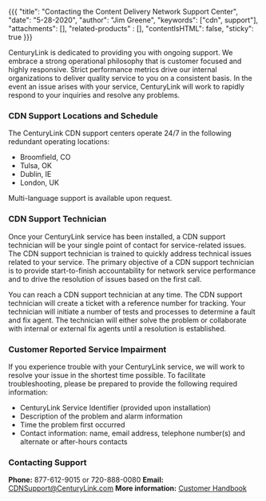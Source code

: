 {{{
  "title": "Contacting the Content Delivery Network Support Center",
  "date": "5-28-2020",
  "author": "Jim Greene",
  "keywords": ["cdn", support"],
  "attachments": [],
  "related-products" : [],
  "contentIsHTML": false,
  "sticky": true
}}}

CenturyLink is dedicated to providing you with ongoing support. We embrace a strong operational philosophy that is customer focused and highly responsive. Strict performance metrics drive our internal organizations to deliver quality service to you on a consistent basis. In the event an issue arises with your service, CenturyLink will work to rapidly respond to your inquiries and resolve any problems.

### CDN Support Locations and Schedule

The CenturyLink CDN support centers operate 24/7 in the following redundant operating locations:

* Broomfield, CO
* Tulsa, OK
* Dublin, IE
* London, UK

Multi-language support is available upon request.

### CDN Support Technician

Once your CenturyLink service has been installed, a CDN support technician will be your single point of contact for service-related issues. The CDN support technician is trained to quickly address technical issues related to your service. The primary objective of a CDN support technician is to provide start-to-finish accountability for network service performance and to drive the resolution of issues based on the first call.

You can reach a CDN support technician at any time. The CDN support technician will create a ticket with a reference number for tracking. Your technician will initiate a number of tests and processes to determine a fault and fix agent. The technician will either solve the problem or collaborate with internal or external fix agents until a resolution is established.

### Customer Reported Service Impairment

If you experience trouble with your CenturyLink service, we will work to resolve your issue in the shortest time possible. To facilitate troubleshooting, please be prepared to provide the following required information:

* CenturyLink Service Identifier (provided upon installation)
* Description of the problem and alarm information
* Time the problem first occurred
* Contact information: name, email address, telephone number(s) and alternate or after-hours contacts

### Contacting Support

**Phone:** 877-612-9015 or 720-888-0080
**Email:** [CDNSupport@CenturyLink.com](mailto:CDNSupport@CenturyLink.com)
**More information:** [Customer Handbook](https://www.centurylink.com/asset/business/help/cdn/assets/cdn-customer-handbook.pdf)
